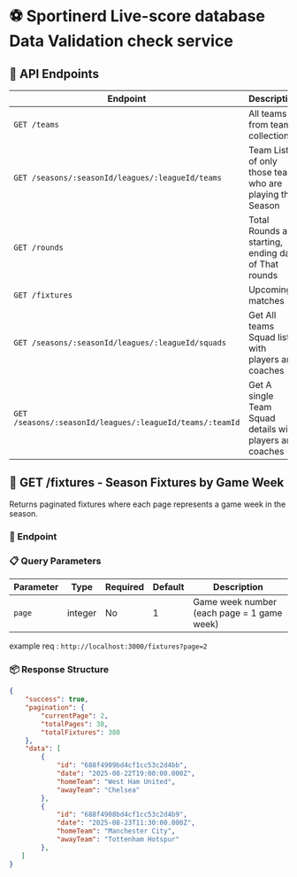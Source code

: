 # ⚽ Sportinerd Live-score database Data Validation check service

## 🚀 API Endpoints


| Endpoint | Description | 
|----------|-------------|
| `GET /teams` | All teams from team collection|
| `GET /seasons/:seasonId/leagues/:leagueId/teams` | Team List of only those team who are playing that Season |
| `GET /rounds` | Total Rounds and starting, ending date of That rounds | 
| `GET /fixtures` | Upcoming matches | 
| `GET /seasons/:seasonId/leagues/:leagueId/squads` | Get All teams Squad list with players and coaches | 
| `GET /seasons/:seasonId/leagues/:leagueId/teams/:teamId` | Get A single Team Squad details with players and coaches| 


## 📅 GET /fixtures - Season Fixtures by Game Week

Returns paginated fixtures where each page represents a game week in the season.

### 🔗 Endpoint


### 📋 Query Parameters
| Parameter | Type | Required | Default | Description |
|-----------|------|----------|---------|-------------|
| `page` | integer | No | 1 | Game week number (each page = 1 game week) |


example req : `http://localhost:3000/fixtures?page=2`
### 📦 Response Structure
```json
{
    "success": true,
    "pagination": {
        "currentPage": 2,
        "totalPages": 38,
        "totalFixtures": 380
    },
    "data": [
        {
            "id": "688f4909bd4cf1cc53c2d4bb",
            "date": "2025-08-22T19:00:00.000Z",
            "homeTeam": "West Ham United",
            "awayTeam": "Chelsea"
        },
        {
            "id": "688f4908bd4cf1cc53c2d4b9",
            "date": "2025-08-23T11:30:00.000Z",
            "homeTeam": "Manchester City",
            "awayTeam": "Tottenham Hotspur"
        },
   ]
}
